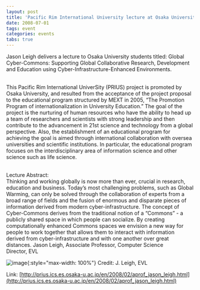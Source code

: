 ```yaml
---
layout: post
title: 'Pacific Rim International University lecture at Osaka University'
date: 2008-07-01
tags: event
categories: events
tabs: true
---
```


Jason Leigh delivers a lecture to Osaka University students titled: Global Cyber-Commons: Supporting Global Collaborative Research, Development and Education using Cyber-Infrastructure-Enhanced Environments.<br><br>

This Pacific Rim International UniverSity (PRIUS) project is promoted by Osaka University, and resulted from the acceptance of the project proposal to the educational program structured by MEXT in 2005, &ldquo;The Promotion Program of internationalization in University Education.&rdquo; The goal of the project is the nurturing of human resources who have the ability to head up a team of researchers and scientists with strong leadership and then contribute to the advancement in 21st science and technology from a global perspective. Also, the establishment of an educational program for achieving the goal is aimed through international collaboration with
oversea universities and scientific institutions. In particular, the educational program focuses on the interdisciplinary area of information science and other science such as life science.<br><br>

Lecture Abstract:<br>
Thinking and working globally is now more than ever, crucial in research, education and business. Today&rsquo;s most challenging problems, such as Global Warming, can only be solved through the collaboration of experts from a broad range of fields and the fusion of enormous and disparate pieces of information derived from modern cyber-infrastructure. The concept of Cyber-Commons derives from the traditional notion of a &ldquo;Commons&rdquo; - a publicly shared space in which people can socialize. By creating computationally enhanced Commons spaces we envision a new way for people to work together that allows them to interact with information derived from cyber-infrastructure and with one another over great distances.
Jason Leigh, Associate Professor, Computer Science<br>Director, EVL

![image](https://www.evl.uic.edu/output/originals/portrait_leigh_prius.png-srcw.jpg){:style="max-width: 100%"}
Credit: J. Leigh, EVL


Link: [http://prius.ics.es.osaka-u.ac.jp/en/2008/02/aprof_jason_leigh.html](http://prius.ics.es.osaka-u.ac.jp/en/2008/02/aprof_jason_leigh.html)
